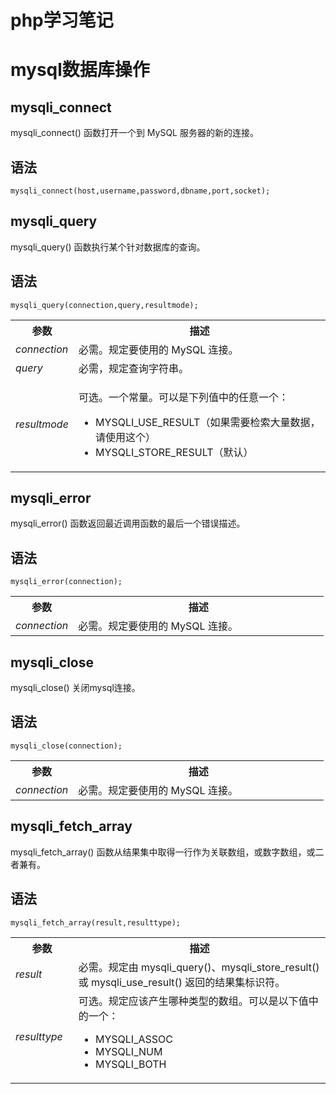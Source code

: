 # php学习笔记
# mysql数据库操作
## mysqli_connect
<p>mysqli_connect() 函数打开一个到 MySQL 服务器的新的连接。</p>
<h2>语法</h2>

```
mysqli_connect(host,username,password,dbname,port,socket);
```
## mysqli_query
<p>mysqli_query() 函数执行某个针对数据库的查询。</p>
<h2>语法</h2>

```
mysqli_query(connection,query,resultmode);
```
<table class="reference notranslate">
<tbody><tr>
<th width="20%">参数</th>
    <th width="80%">描述</th>
  </tr>
<tr>
<td><em>connection</em></td>
    <td>必需。规定要使用的 MySQL 连接。</td>
  </tr>
<tr>
<td><em>query</em></td>
    <td>必需，规定查询字符串。</td>
  </tr>
<tr>
<td><em>resultmode</em></td>
    <td>
	<p>可选。一个常量。可以是下列值中的任意一个：</p>
	<ul>
<li>MYSQLI_USE_RESULT（如果需要检索大量数据，请使用这个）</li>
		<li>MYSQLI_STORE_RESULT（默认）</li>
	</ul>
</td>
  </tr>
</tbody></table>

## mysqli_error
<p>mysqli_error() 函数返回最近调用函数的最后一个错误描述。</p>
<h2>语法</h2>

```
mysqli_error(connection);
```
<table class="reference notranslate">
<tbody><tr>
<th width="20%">参数</th>
    <th width="80%">描述</th>
  </tr>
<tr>
<td><em>connection</em></td>
    <td>必需。规定要使用的 MySQL 连接。</td>
  </tr>
</tbody></table>

## mysqli_close
<p>mysqli_close() 关闭mysql连接。</p>
<h2>语法</h2>

```
mysqli_close(connection);
```
<table class="reference notranslate">
<tbody><tr>
<th width="20%">参数</th>
    <th width="80%">描述</th>
  </tr>
<tr>
<td><em>connection</em></td>
    <td>必需。规定要使用的 MySQL 连接。</td>
  </tr>
</tbody></table>

## mysqli_fetch_array
<p>mysqli_fetch_array() 函数从结果集中取得一行作为关联数组，或数字数组，或二者兼有。</p>
<h2>语法</h2>

```
mysqli_fetch_array(result,resulttype);
```
<table class="reference notranslate">
<tbody><tr>
<th width="20%">参数</th>
    <th width="80%">描述</th>
  </tr>
<tr>
<td><em>result</em></td>
    <td>必需。规定由 mysqli_query()、mysqli_store_result() 或 mysqli_use_result() 返回的结果集标识符。</td>
  </tr>
<tr>
<td><em>resulttype</em></td>
    <td>可选。规定应该产生哪种类型的数组。可以是以下值中的一个：<ul>
<li>MYSQLI_ASSOC</li>
		<li>MYSQLI_NUM</li>
		<li>MYSQLI_BOTH</li>
	</ul>
</td>
  </tr>
</tbody></table>